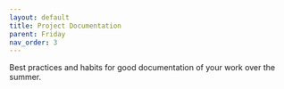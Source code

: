```yaml
---
layout: default
title: Project Documentation 
parent: Friday
nav_order: 3
---
```


Best practices and habits for good documentation of your work over the summer. 

